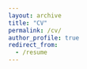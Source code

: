 ```yaml
---
layout: archive
title: "CV"
permalink: /cv/
author_profile: true
redirect_from:
  - /resume
---
```


<object data="{{ site.url }}{{ site.baseurl }}/files/Schnidman CV.pdf" width="1000" height="1000" type="application/pdf"></object>